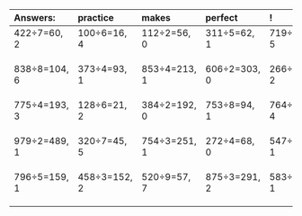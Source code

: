 | Answers: | practice | makes | perfect | ! |
| :--- | :--- | :--- | :--- | :--- |
| 422÷7=60, 2 | 100÷6=16, 4 | 112÷2=56, 0 | 311÷5=62, 1 | 719÷7=102, 5 | 
|   |   |   |   |   | 
|   |   |   |   |   | 
|   |   |   |   |   | 
| 838÷8=104, 6 | 373÷4=93, 1 | 853÷4=213, 1 | 606÷2=303, 0 | 266÷3=88, 2 | 
|   |   |   |   |   | 
|   |   |   |   |   | 
|   |   |   |   |   | 
| 775÷4=193, 3 | 128÷6=21, 2 | 384÷2=192, 0 | 753÷8=94, 1 | 764÷5=152, 4 | 
|   |   |   |   |   | 
|   |   |   |   |   | 
|   |   |   |   |   | 
| 979÷2=489, 1 | 320÷7=45, 5 | 754÷3=251, 1 | 272÷4=68, 0 | 547÷7=78, 1 | 
|   |   |   |   |   | 
|   |   |   |   |   | 
|   |   |   |   |   | 
| 796÷5=159, 1 | 458÷3=152, 2 | 520÷9=57, 7 | 875÷3=291, 2 | 583÷6=97, 1 | 
|   |   |   |   |   | 
|   |   |   |   |   | 
|   |   |   |   |   | 
